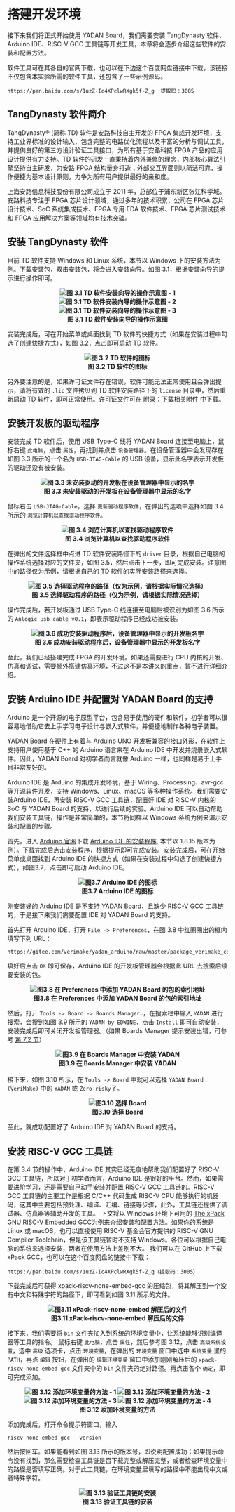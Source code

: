 # 搭建开发环境  
接下来我们将正式开始使用 YADAN Board，我们需要安装 TangDynasty 软件、Arduino IDE、RISC-V GCC 工具链等开发工具，本章将会逐步介绍这些软件的安装和配置方法。  
  
软件工具可在其各自的官网下载，也可以在下边这个百度网盘链接中下载。该链接不仅包含本实验所需的软件工具，还包含了一些示例源码。  
  
```
https://pan.baidu.com/s/1uzZ-Ic4XPclwRXgk5f-Z_g  提取码：3005
```
  
## TangDynasty 软件简介  
TangDynasty® (简称 TD) 软件是安路科技自主开发的 FPGA 集成开发环境，支持工业界标准的设计输入，包含完整的电路优化流程以及丰富的分析与调试工具，并提供良好的第三方设计验证工具接口，为所有基于安路科技 FPGA 产品的应用设计提供有力支持。TD 软件的研发一直秉持着内外兼修的理念，内部核心算法引擎坚持自主研发，为安路 FPGA 结构量身打造；外部交互界面则以简洁可靠，操作便捷为基本设计原则，力争为所有用户提供最好的亲和度。  
  
上海安路信息科技股份有限公司成立于 2011 年，总部位于浦东新区张江科学城。安路科技专注于 FPGA 芯片设计领域，通过多年的技术积累，公司在 FPGA 芯片设计技术、SoC 系统集成技术、FPGA 专用 EDA 软件技术、FPGA 芯片测试技术和 FPGA 应用解决方案等领域均有技术突破。  
  
## 安装 TangDynasty 软件
目前 TD 软件支持 Windows 和 Linux 系统，本节以 Windows 下的安装方法为例。下载安装包，双击安装包，将会进入安装向导。如图 3.1，根据安装向导的提示进行操作即可。  
  
**<center>![图 3.1 TD 软件安装向导的操作示意图 - 1](imgs/img_03_01.png)  
![图 3.1 TD 软件安装向导的操作示意图 - 2](imgs/img_03_02.png)  
![图 3.1 TD 软件安装向导的操作示意图 - 3](imgs/img_03_03.png)  
图 3.1 TD 软件安装向导的操作示意图</center>**
  
安装完成后，可在开始菜单或桌面找到 TD 软件的快捷方式（如果在安装过程中勾选了创建快捷方式），如图 3.2，点击即可启动 TD 软件。  
  
**<center>![图 3.2 TD 软件的图标](imgs/img_03_04.png)  
图 3.2 TD 软件的图标</center>**
  
另外要注意的是，如果许可证文件存在错误，软件可能无法正常使用且会弹出提示，请将有效的 `.lic` 文件拷贝到 TD 软件安装路径下的 `license` 目录中，然后重新启动 TD 软件，即可正常使用。许可证文件可在 [附录：下载相关附件](http://docs.yadanboard.com/zh_CN/latest/chap8.html) 中下载。  
  
## 安装开发板的驱动程序
安装完成 TD 软件后，使用 USB Type-C 线将 YADAN Board 连接至电脑上，鼠标右键 `此电脑`，点击 `属性`，再找到并点击 `设备管理器`。在设备管理器中会发现存在如图 3.3 所示的一个名为 `USB-JTAG-Cable` 的 USB 设备，显示此名字表示开发板的驱动还没有被安装。  

**<center>![图 3.3 未安装驱动的开发板在设备管理器中显示的名字](imgs/img_03_05.png)  
图 3.3 未安装驱动的开发板在设备管理器中显示的名字</center>**  

鼠标右击 `USB-JTAG-Cable`，选择 `更新驱动程序软件`，在弹出的选项中选择如图 3.4 所示的 `浏览计算机以查找驱动程序软件`。  
  
**<center>![图 3.4 浏览计算机以查找驱动程序软件](imgs/img_03_06.png)  
图 3.4 浏览计算机以查找驱动程序软件</center>**  

在弹出的文件选择框中点进 TD 软件安装路径下的 `driver` 目录，根据自己电脑的操作系统选择对应的文件夹，如图 3.5，然后点击下一步，即可完成安装。注意图中的路径仅为示例，请根据自己的 TD 软件的实际安装路径来选择。  

**<center>![图 3.5 选择驱动程序的路径（仅为示例，请根据实际情况选择）](imgs/img_03_07.png)  
图 3.5 选择驱动程序的路径（仅为示例，请根据实际情况选择）</center>**  

操作完成后，若开发板通过 USB Type-C 线连接至电脑后被识别为如图 3.6 所示的 `Anlogic usb cable v0.1`，即表示驱动程序已经成功被安装。  

**<center>![图 3.6 成功安装驱动程序后，设备管理器中显示的开发板名字](imgs/img_03_08.png)  
图 3.6 成功安装驱动程序后，设备管理器中显示的开发板名字</center>**

至此，我们已经搭建完成 FPGA 的开发环境。如果还需要进行 CPU 内核的开发、仿真和调试，需要额外搭建仿真环境，不过这不是本讲义的重点，暂不进行详细介绍。  
  
  
## 安装 Arduino IDE 并配置对 YADAN Board 的支持
Arduino 是一个开源的电子原型平台，包含易于使用的硬件和软件，初学者可以很容易地借助它去上手学习电子设计与嵌入式软件，并便捷地制作各种电子装置。  
  
YADAN Board 在硬件上有着与 Arduino UNO 开发板兼容的接口外形，在软件上支持用户使用基于 C++ 的 Arduino 语言来在 Arduino IDE 中开发并烧录嵌入式软件。因此，YADAN Board 对初学者而言就像 Arduino 一样，也同样是易于上手且非常友好的。  
  
Arduino IDE 是 Arduino 的集成开发环境，基于 Wiring、Processing、avr-gcc 等开源软件开发，支持 Windows、Linux、macOS 等多种操作系统。我们需要安装Arduino IDE，再安装 RISC-V GCC 工具链，配置好 IDE 对 RISC-V 内核的 SoC 与 YADAN Board 的支持，以进行后续的实验。Arduino IDE 可以自动帮助我们安装工具链，操作是非常简单的，本节将同样以 Windows 系统为例来演示安装和配置的步骤。  
  

首先，进入 [Arduino 官网](https://www.arduino.cc/)下载 [Arduino IDE 的安装程序](https://www.arduino.cc/en/software/), 本节以 1.8.15 版本为例）。下载完成后点击安装程序，根据提示即可完成安装。安装完成后，可在开始菜单或桌面找到 Arduino IDE 的快捷方式（如果在安装过程中勾选了创建快捷方式），如图3.7，点击即可启动 Arduino IDE。  
  
**<center>![图3.7 Arduino IDE 的图标](imgs/img_03_09.png)  
图3.7 Arduino IDE 的图标</center>**  

刚安装好的 Arduino IDE 是不支持 YADAN Board、且缺少 RISC-V GCC 工具链的，于是接下来我们需要配置 IDE 对 YADAN Board 的支持。  
  

首先打开 Arduino IDE，打开 `File -> Preferences`，在图 3.8 中红圈圈出的框内填写下列 URL：
```
https://gitee.com/verimake/yadan_arduino/raw/master/package_verimake_core_index.json
```
填好后点击 `OK` 即可保存，Arduino IDE 的开发板管理器会根据此 URL 去搜索后续要安装的包。  
  
**<center>![图3.8 在 Preferences 中添加 YADAN Board 的包的索引地址](imgs/img_03_10.png)  
图3.8 在 Preferences 中添加 YADAN Board 的包的索引地址</center>**  

然后，打开 `Tools -> Board -> Boards Manager…`，在搜索栏中输入 `YADAN` 进行搜索，会搜到如图 3.9 所示的 `YADAN by EDWINE`，点击 `Install` 即可自动安装，安装完成后即可关闭开发板管理器。（如果 Boards Manager 提示安装出错，可参考 [第 7.2 节](chap7.html#boards-manager-yadan)）  
  
**<center>![图3.9 在 Boards Manager 中安装 YADAN](imgs/img_03_11.png)  
图3.9 在 Boards Manager 中安装 YADAN</center>**  
接下来，如图 3.10 所示，在 `Tools -> Board` 中就可以选择 `YADAN Board (VeriMake)` 中的 `YADAN` 或 `Zero-risky`了。  
  
**<center>![图3.10 选择 Board](imgs/img_03_12.png)  
图3.10 选择 Board</center>**  

至此，就成功配置好了 Arduino IDE 对 YADAN Board 的支持。  
  

## 安装 RISC-V GCC 工具链
在第 3.4 节的操作中，Arduino IDE 其实已经无痕地帮助我们配置好了 RISC-V GCC 工具链，所以对于初学者而言，Arduino IDE 是很好的平台。然而，如果需要进阶学习，还是需要自己动手安装并配置 RISC-V GCC 工具链的。RISC-V GCC 工具链的主要工作是根据 C/C++ 代码生成 RISC-V CPU 能够执行的机器码，这其中主要包括预处理、编译、汇编、链接等步骤，此外，工具链还提供了调试器、仿真器等辅助开发的工具。
下文将以 Windows 环境下可用的 [The xPack GNU RISC-V Embedded GCC](https://github.com/xpack-dev-tools/riscv-none-embed-gcc-xpack)为例来介绍安装和配置方法。如果你的系统是 Linux 或 macOS，也可以直接使用 RISC-V 基金会官方提供的 RISC-V GNU Compiler Toolchain，但是该工具链暂时不支持 Windows。各位可以根据自己电脑的系统来选择安装，两者在使用方法上差别不大。
我们可以在 GitHub 上下载 xPack GCC，也可以在这个百度网盘的链接中下载：
```
https://pan.baidu.com/s/1uzZ-Ic4XPclwRXgk5f-Z_g（提取码：3005）
```
下载完成后可获得 xpack-riscv-none-embed-gcc 的压缩包，将其解压到一个没有中文和特殊字符的路径下，即可看到如图 3.11 所示的文件。

**<center>![图3.11 xPack-riscv-none-embed 解压后的文件](imgs/img_03_13.png)  
图3.11 xPack-riscv-none-embed 解压后的文件</center>**  

接下来，我们需要将 `bin` 文件夹加入到系统的环境变量中，让系统能够识别编译器等工具的指令。
鼠标右键 `此电脑`，点击 `属性`，然后参考图 3.12，点击 `高级系统设置`，选中 `高级` 选项卡，点击 `环境变量`，在弹出的 `环境变量` 窗口中选中 `系统变量` 里的 `PATH`，再点 `编辑` 按钮，在弹出的 `编辑环境变量` 窗口中添加刚刚解压后的 `xpack-riscv-none-embed-gcc` 文件夹中的 `bin` 文件夹的绝对路径。再点击各个 `确定`，即可完成添加。
 
   
**<center>![图 3.12 添加环境变量的方法 - 1](imgs/img_03_14.png)
![图 3.12 添加环境变量的方法 - 2](imgs/img_03_15.png) ![图 3.12 添加环境变量的方法 - 3](imgs/img_03_16.png)
![图 3.12 添加环境变量的方法 - 4](imgs/img_03_17.png)  
图 3.12 添加环境变量的方法</center>**  

添加完成后，打开命令提示符窗口，输入  
```
riscv-none-embed-gcc --version
```
然后按回车。如果能看到如图 3.13 所示的版本号，即说明配置成功；如果提示命令没有找到，那么需要检查工具链是否下载完整或解压完整，或者检查环境变量中的路径是否填写正确。对于此工具链，在环境变量里填写的路径中不能出现中文或者特殊字符。

**<center>![图 3.13 验证工具链的安装](imgs/img_03_18.png)  
图 3.13 验证工具链的安装</center>**  

